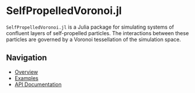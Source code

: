 # SelfPropelledVoronoi.jl

`SelfPropelledVoronoi.jl` is a Julia package for simulating systems of confluent layers of self-propelled particles. The interactions between these particles are governed by a Voronoi tessellation of the simulation space.

## Navigation

- [Overview](overview.md)
- [Examples](examples.md)
- [API Documentation](api.md)